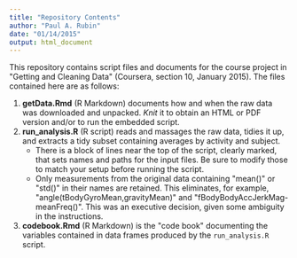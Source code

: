 ```yaml
---
title: "Repository Contents"
author: "Paul A. Rubin"
date: "01/14/2015"
output: html_document
---
```


This repository contains script files and documents for the course project in "Getting and Cleaning Data" (Coursera, section 10, January 2015). The files contained here are as follows:

1. **getData.Rmd** (R Markdown) documents how and when the raw data was downloaded and unpacked. *Knit* it to obtain an HTML or PDF version and/or to run the embedded script.
2. **run_analysis.R** (R script) reads and massages the raw data, tidies it up, and extracts a tidy subset containing averages by activity and subject.  
    + There is a block of lines near the top of the script, clearly marked, that sets names and paths for the input files. Be sure to modify those to match your setup before running the script.  
    + Only measurements from the original data containing "mean()" or "std()" in their names are retained. This eliminates, for example, "angle(tBodyGyroMean,gravityMean)" and "fBodyBodyAccJerkMag-meanFreq()". This was an executive decision, given some ambiguity in the instructions.  
3. **codebook.Rmd** (R Markdown) is the "code book" documenting the variables contained in data frames produced by the ```run_analysis.R``` script.
